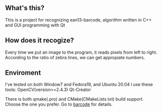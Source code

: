 ## What's this?
This is a project for recognizing ean13-barcode, algorithm written in C++ and GUI programming with Qt

## How does it recogize?
Every time we put an image to the program, it reads pixels from left to right.
According to the ratio of zebra lines, we can get appropiate numbers.

## Enviroment
I've tested on both Window7 and Fedora19, and Ubuntu 20.04
I use these tools:
	OpenCV(version>=2.4.3)
	Qt-Creator

There is both qmake(.pro) and CMake(CMakeLists.txt) build support. Choose the one you prefer. Go to [barcode](barcode) for details.
